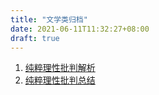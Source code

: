 ```yaml
---
title: "文学类归档"
date: 2021-06-11T11:32:27+08:00
draft: true
---
```


1. [纯粹理性批判解析](/post/book/critique)
2. [纯粹理性批判总结](/post/book/critiquesummary)